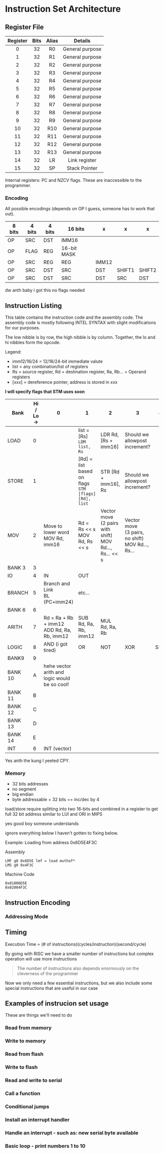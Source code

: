 # Instruction Set Architecture 

## Register File

| Register | Bits        | Alias |           Details          |
|:--------:|:-----------:|:-----:|:--------------------------:|
|    0     |      32     |   R0  |      General purpose       |
|    1     |      32     |   R1  |      General purpose       |
|    2     |      32     |   R2  |      General purpose       |
|    3     |      32     |   R3  |      General purpose       |
|    4     |      32     |   R4  |      General purpose       |
|    5     |      32     |   R5  |      General purpose       |
|    6     |      32     |   R6  |      General purpose       |
|    7     |      32     |   R7  |      General purpose       |
|    8     |      32     |   R8  |      General purpose       |
|    9     |      32     |   R9  |      General purpose       |
|    10    |      32     |   R10 |      General purpose       |
|    11    |      32     |   R11 |      General purpose       |
|    12    |      32     |   R12 |      General purpose       |
|    13    |      32     |   R13 |      General purpose       |
|    14    |      32     |   LR  |        Link register        |
|    15    |      32     |   SP  |        Stack Pointer       |

Internal registers: PC and NZCV flags. These are inaccessible to the programmer.

### Encoding

All possible encodings (depends on OP I guess, someone has to work that out).

| 8 bits | 4 bits | 4 bits | 16 bits | x | x | x |
|---|--------|----|-|-|-|-|
| OP | SRC | DST | IMM16 | | | |
| OP | FLAG| REG | 16-bit MASK | | | |
| OP | SRC | REG | REG | IMM12 | | |
| OP | SRC | DST | SRC | DST | SHIFT1 | SHIFT2|
| OP | SRC | DST | SRC | DST | SRC | DST|

dw anth baby i got this no flags needed

## Instruction Listing

This table contains the instruction code and the assembly code. The assembly code is mostly following INTEL SYNTAX with slight modifications for our purposes.

The low nibble is by row, the high nibble is by column. Together, the lo and hi nibbles form the opcode.

Legend:
- imm12/16/24 = 12/16/24-bit immediate valute
- list = any combination/list of registers
- Rs = source register, Rd = destination register, Ra, Rb... = Operand registers
- [xxx] = dereference pointer, address is stored in xxx

**I will specify flags that STM uses soon**

<style>
table {
    width:100%;
}
</style>

| Bank | Hi / Lo -> | 0 | 1 | 2 | 3 | 4 | 5 | 6 | 7 | 8 | 9 | A | B | C | D | E | F |
|-|-|-|-|-|-|-|-|-|-|-|-|-|-|-|-|-|-|
| LOAD | 0 |  | list = [Rs]<br>`LDM list, Rs` | LDR Rd, [Rs + imm16] | Should we allowpost increment? |  |  |  |  |  |  |  |  |  |  |  |  |
| STORE | 1 |  | [Rd] = list<br>based on flags<br>`STM [flags] [Rd], list` | STR [Rd + imm16], Rs | Should we allowpost increment? |  |  |  |  |  |  |  |  |  |  |  |  |
| MOV | 2 | Move to lower word<br>MOV Rd, imm16 | Rd = Rs << s<br>MOV Rd, Rs << s | Vector move<br>(2 pairs with shift)<br>MOV Rd..., Rs... << s | Vector move<br>(3 pairs, no shift)<br>MOV Rd..., Rs... |  |  |  |  | Move to upper word<br>MOVT Rd, imm16 | etc… |  |  |  |  |  |  |
| BANK 3 | 3 |  |  |  |  |  |  |  |  |  |  |  |  |  |  |  |  |
| IO | 4 | IN | OUT |  |  |  |  |  |  |  |  |  |  |  |  |  |  |
| BRANCH | 5 | Branch and Link<br>B<cond>L (PC+imm24) | etc… |  |  |  |  |  |  | Branch<br>B<cond> (PC+imm24) | etc… |  |  |  |  |  |  |
| BANK 6 | 6 |  |  |  |  |  |  |  |  |  |  |  |  |  |  |  |  |
| ARITH | 7 | Rd = Ra + Rb + imm12<br>ADD Rd, Ra, Rb, imm12 | SUB Rd, Ra, Rb, imm12 | MUL Rd, Ra, Rb |  |  |  |  |  | ADDC Rd, Ra, Rb | etc… |  |  |  |  |  |  |
| LOGIC | 8 | AND (i got tired) | OR | NOT | XOR | SHL | SHR |  |  |  |  |  |  |  |  |  |  |
| BANK9 | 9 |  |  |  |  |  |  |  |  |  |  |  |  |  |  |  |  |
| BANK 10 | A | hehe vector arith and<br>logic would be so cool! |  |  |  |  |  |  |  |  |  |  |  |  |  |  |  |
| BANK 11 | B |  |  |  |  |  |  |  |  |  |  |  |  |  |  |  |  |
| BANK 12 | C |  |  |  |  |  |  |  |  |  |  |  |  |  |  |  |  |
| BANK 13 | D |  |  |  |  |  |  |  |  |  |  |  |  |  |  |  |  |
| BANK 14 | E |  |  |  |  |  |  |  |  |  |  |  |  |  |  |  |  |
| INT | 6 | INT (vector) |  |  |  |  |  |  |  |  |  |  |  |  |  |  |  |

Yes anth the kung I yeeted CPY.

### Memory

- 32 bits addresses
- no segment 
- big endian
- byte addressable + 32 bits == inc/dec by 4

load/store require splitting into two 16-bits and combined in a register to get full 32 bit address similar to LUI and ORI in MIPS

yes good boy someone understands

ignore everything below I haven't gotten to fixing below.

Example: Loading from address 0x6D5E4F3C

Assembly

```assembly
LMF g0 0x6D5E lmf = load muthaf*
LMS g0 0x4F3C
```

Machine Code
```
0x01006D5E
0x02004F3C
```

## Instruction Encoding


### Addressing Mode



## Timing

Execution Time = (# of instructions)(cycles/instruction)(second/cycle)

By going with RISC we have a smaller number of instructions but complex operation will use more instructions

> The number of instructions also depends enormously on the cleverness of the programmer

Now we only need a few essential instructions, but we also include some special instructions that are useful in our case

## Examples of instrucion set usage
These are things we'll need to do

### Read from memory

### Write to memory

### Read from flash

### Write to flash

### Read and write to serial

### Call a function

### Conditional jumps

### Install an interrupt handler

### Handle an interrupt - such as: new serial byte available

### Basic loop - print numbers 1 to 10


